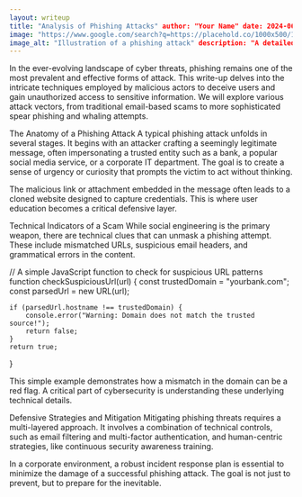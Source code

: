 ```yaml
---
layout: writeup
title: "Analysis of Phishing Attacks" author: "Your Name" date: 2024-06-11 12:00:00 +0200 
image: "https://www.google.com/search?q=https://placehold.co/1000x500/1e293b/a5b4fc%3Ftext%3DPhishing%2BAnalysis"
image_alt: "Illustration of a phishing attack" description: "A detailed investigation of the techniques used in modern phishing campaigns and how to recognize them."
---
```


In the ever-evolving landscape of cyber threats, phishing remains one of the most prevalent and effective forms of attack. This write-up delves into the intricate techniques employed by malicious actors to deceive users and gain unauthorized access to sensitive information. We will explore various attack vectors, from traditional email-based scams to more sophisticated spear phishing and whaling attempts.

The Anatomy of a Phishing Attack
A typical phishing attack unfolds in several stages. It begins with an attacker crafting a seemingly legitimate message, often impersonating a trusted entity such as a bank, a popular social media service, or a corporate IT department. The goal is to create a sense of urgency or curiosity that prompts the victim to act without thinking.

The malicious link or attachment embedded in the message often leads to a cloned website designed to capture credentials. This is where user education becomes a critical defensive layer.

Technical Indicators of a Scam
While social engineering is the primary weapon, there are technical clues that can unmask a phishing attempt. These include mismatched URLs, suspicious email headers, and grammatical errors in the content.

// A simple JavaScript function to check for suspicious URL patterns
function checkSuspiciousUrl(url) {
    const trustedDomain = "yourbank.com";
    const parsedUrl = new URL(url);

    if (parsedUrl.hostname !== trustedDomain) {
        console.error("Warning: Domain does not match the trusted source!");
        return false;
    }
    return true;
}

This simple example demonstrates how a mismatch in the domain can be a red flag. A critical part of cybersecurity is understanding these underlying technical details.

Defensive Strategies and Mitigation
Mitigating phishing threats requires a multi-layered approach. It involves a combination of technical controls, such as email filtering and multi-factor authentication, and human-centric strategies, like continuous security awareness training.

In a corporate environment, a robust incident response plan is essential to minimize the damage of a successful phishing attack. The goal is not just to prevent, but to prepare for the inevitable.
